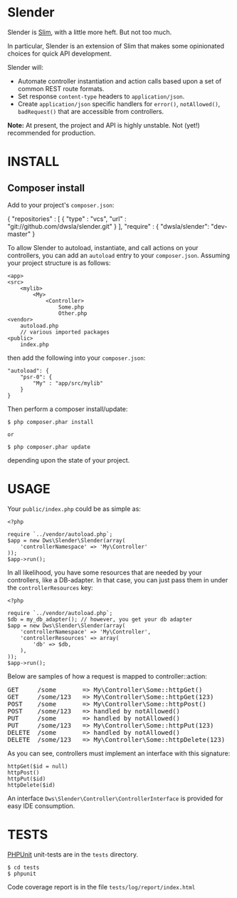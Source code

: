 Slender
=======

Slender is [Slim](http://www.slimframework.com/), with a little more heft. But not too much.

In particular, Slender is an extension of Slim that makes some opinionated choices for 
quick API development. 

Slender will: 

* Automate controller instantiation and action calls based upon a set of common 
REST route formats.
* Set response `content-type` headers to `application/json`.
* Create `application/json` specific handlers for `error()`, `notAllowed()`, `badRequest()` 
that are accessible from controllers.

**Note:** At present, the project and API is highly unstable. Not (yet!) recommended for production.

INSTALL
=======

Composer install
----------------

Add to your project's `composer.json`:

{
	"repositories" : [
		{
			"type" : "vcs",
			"url" : "git://github.com/dwsla/slender.git"
		}
	],
	"require" : {
		"dwsla/slender": "dev-master"
	}

To allow Slender to autoload, instantiate, and call actions on your controllers, you 
can add an `autoload` entry to your `composer.json`. Assuming your project structure 
is as follows:

```
<app>
<src>
	<mylib>
		<My>
			<Controller>
				Some.php
				Other.php
<vendor>
	autoload.php
	// various imported packages
<public>
	index.php
```

then add the following into your `composer.json`:

```
"autoload": {
	"psr-0": {
		"My" : "app/src/mylib"
	}
}
```

Then perform a composer install/update:

```
$ php composer.phar install

or

$ php composer.phar update
```

depending upon the state of your project.

USAGE
=====

Your `public/index.php` could be as simple as:

```
<?php

require `../vendor/autoload.php`;
$app = new Dws\Slender\Slender(array(
	'controllerNamespace' => 'My\Controller'
));
$app->run();

```

In all likelihood, you have some resources that are needed by your controllers, like
a DB-adapter. In that case, you can just pass them in under the `controllerResources` key:

```
<?php

require `../vendor/autoload.php`;
$db = my_db_adapter(); // however, you get your db adapter
$app = new Dws\Slender\Slender(array(
	'controllerNamespace' => 'My\Controller',
	'controllerResources' => array(
		'db' => $db,
	),
));
$app->run();

```

Below are samples of how a request is mapped to controller::action:

<pre>
GET		/some		=> My\Controller\Some::httpGet()
GET		/some/123	=> My\Controller\Some::httpGet(123)
POST	/some		=> My\Controller\Some::httpPost()
POST	/some/123	=> handled by notAllowed()
PUT		/some		=> handled by notAllowed()
PUT		/some/123	=> My\Controller\Some::httpPut(123)
DELETE	/some		=> handled by notAllowed()
DELETE	/some/123	=> My\Controller\Some::httpDelete(123)
</pre>

As you can see, controllers must implement an interface with this signature:

```
httpGet($id = null)
httpPost()
httpPut($id)
httpDelete($id)
```

An interface `Dws\Slender\Controller\ControllerInterface` is provided for easy IDE
consumption.


TESTS
=====

[PHPUnit](https://github.com/sebastianbergmann/phpunit/) unit-tests are in the `tests` directory.

```
$ cd tests
$ phpunit
```

Code coverage report is in the file `tests/log/report/index.html`

